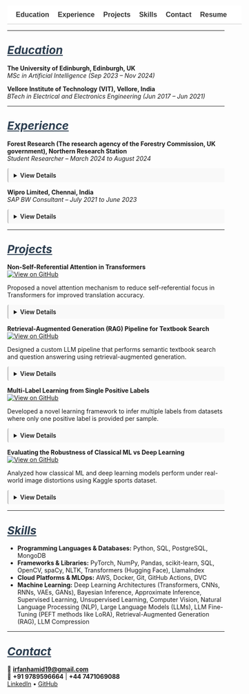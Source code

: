 <!-- Navigation Bar -->
<nav style="position: sticky; top: 0; background-color: #ffffff; padding: 12px 20px; font-family: sans-serif; font-size: 16px; z-index: 999; border-bottom: 1px solid #ccc; white-space: nowrap; overflow-x: auto; display: flex; min-width: 100%;">
  <a href="#education" style="margin-right: 20px; text-decoration: none; font-weight: bold; color: #333;">Education</a>
  <a href="#experience" style="margin-right: 20px; text-decoration: none; font-weight: bold; color: #333;">Experience</a>
  <a href="#projects" style="margin-right: 20px; text-decoration: none; font-weight: bold; color: #333;">Projects</a>
  <a href="#skills" style="margin-right: 20px; text-decoration: none; font-weight: bold; color: #333;">Skills</a>
  <a href="#contact" style="margin-right: 20px; text-decoration: none; font-weight: bold; color: #333;">Contact</a>
  <a href="/assets/resume/Irfan_Resume.pdf" download style="text-decoration: none; font-weight: bold; color: #333;">Resume</a>
</nav>

<!-- CSS for Animation & Scroll Fix -->
<style>
details {
  transition: all 0.3s ease-in-out;
  overflow: hidden;
  margin-bottom: 12px;
  padding: 8px 12px;
  border-left: 3px solid #ccc;
  background-color: #f9f9f9;
  border-radius: 4px;
}
details[open] summary ~ * {
  animation: slideDown 0.3s ease-in-out;
}
@keyframes slideDown {
  0% { opacity: 0; transform: translateY(-5px); }
  100% { opacity: 1; transform: translateY(0); }
}
summary {
  cursor: pointer;
  font-weight: 600;
}
:target {
  scroll-margin-top: 80px;
}
</style>

---

## <span id="education" style="scroll-margin-top: 80px; font-size: 26px; font-style: italic; text-decoration: underline; color: #2c3e50;">Education</span>

**The University of Edinburgh, Edinburgh, UK**  
*MSc in Artificial Intelligence (Sep 2023 – Nov 2024)*

**Vellore Institute of Technology (VIT), Vellore, India**  
*BTech in Electrical and Electronics Engineering (Jun 2017 – Jun 2021)*

---

## <span id="experience" style="scroll-margin-top: 80px; font-size: 26px; font-style: italic; text-decoration: underline; color: #2c3e50;">Experience</span>

**Forest Research (The research agency of the Forestry Commission, UK government), Northern Research Station**  
*Student Researcher – March 2024 to August 2024*

<details>
<summary>View Details</summary>
<br>
<ul>
  <li>Conducted an industry-partnered machine learning research with Forest Research for my MSc dissertation, focusing on the classification of tree species in the Forest of Dean using high-resolution multispectral satellite imagery from Planet Labs’ SuperDove 8 satellites.</li>
  <li>Implemented and trained deep learning models, including ResNet-34, DenseNet-40 and Vision Transformers (ViT) to perform species classification. Utilized QGIS for geospatial preprocessing, spatial analysis, and visualization of labelled tree data.</li>
  <li>Performed a comparative evaluation of the models and analyzed classification accuracy across various tree species. Additionally, examined species spectral curves to explain predictions, contributing to precision forestry and remote sensing applications.</li>
</ul>
</details>

**Wipro Limited, Chennai, India**  
*SAP BW Consultant – July 2021 to June 2023*

<details>
<summary>View Details</summary>
<br>
<ul>
  <li>Designed and optimized SAP BW process chains for Nomad Foods Europe Limited, improving automation and data integration.</li>
  <li>Developed customized SAP BW queries aligned with business KPIs for accurate, actionable reporting.</li>
  <li>Implemented SAP BW/4HANA data provisioning and ETL processes, enhancing BI report performance and operational decision-making.</li>
</ul>
</details>

---

## <span id="projects" style="scroll-margin-top: 80px; font-size: 26px; font-style: italic; text-decoration: underline; color: #2c3e50;">Projects</span>

**Non-Self-Referential Attention in Transformers**  
[![View on GitHub](https://img.shields.io/badge/View_on-GitHub-black?logo=github)](https://github.com/Irfan-Hamid/Rethinking-Attention-for-Transformers)

Proposed a novel attention mechanism to reduce self-referential focus in Transformers for improved translation accuracy.

<details>
<summary>View Details</summary>
<br>
<ul>
  <li>Explored modifications to Transformer architecture and developed a method called Non-Self-Referential Attention.</li>
  <li>Driven by the observation that self-attention values (main diagonal of the attention matrix) were often disproportionately high yet minimally informative, this method attenuated those values by a tunable factor to diversify attention distributions and improve performance on tasks like machine translation.</li>
  <li>Applied this approach to the 'en-pt' translation subset of the opus_books dataset, achieving a 2.12% BLEU score improvement.</li>
</ul>
</details>

**Retrieval-Augmented Generation (RAG) Pipeline for Textbook Search**  
[![View on GitHub](https://img.shields.io/badge/View_on-GitHub-black?logo=github)](https://github.com/Irfan-Hamid/LLM_RAG_IMPLEMENTATION)

Designed a custom LLM pipeline that performs semantic textbook search and question answering using retrieval-augmented generation.

<details>
<summary>View Details</summary>
<br>
<ul>
  <li>Extracted and preprocessed text from PDF textbooks, formatted it into chunks and converted them into numerical embeddings.</li>
  <li>Designed a vector-based retrieval system to identify and extract relevant text chunks based on user queries.</li>
  <li>Generated context-aware prompts using retrieved passages and utilized LLM (Google/GEMMA-7B-it) to produce accurate, context-driven responses to queries derived from textbook content.</li>
</ul>
</details>

**Multi-Label Learning from Single Positive Labels**  
[![View on GitHub](https://img.shields.io/badge/View_on-GitHub-black?logo=github)](https://github.com/Irfan-Hamid/Multi-Label-Learning-from-Single-Positive-Labels)

Developed a novel learning framework to infer multiple labels from datasets where only one positive label is provided per sample.

<details>
<summary>View Details</summary>
<br>
<ul>
  <li>This project explores the challenge of multi-label classification in settings where each training example is annotated with only a single positive label, despite the presence of multiple applicable labels.</li>
  <li>A practical example of this problem arises in species distribution modeling (SDM), where the goal is to predict the presence or absence of species across geographic regions based on limited field observations.</li>
  <li>A neural network was trained to perform accurate multi-label inference at test time despite being exposed to only a single positive label per instance during training.</li>
  <li>Introduced a custom loss function called UPL (Up-weighting Positive Label), which increases the contribution of observed labels while handling ambiguity in the unobserved ones.</li>
  <li>The UPL loss resulted in a 72% improvement in performance over standard binary cross-entropy loss across key evaluation metrics.</li>
</ul>
</details>

**Evaluating the Robustness of Classical ML vs Deep Learning**  
[![View on GitHub](https://img.shields.io/badge/View_on-GitHub-black?logo=github)](https://github.com/Irfan-Hamid/Robustness-Comparison-Classical-machine-learning-vs.-Deep-Learning-in-Image-Classification)

Analyzed how classical ML and deep learning models perform under real-world image distortions using Kaggle sports dataset.

<details>
<summary>View Details</summary>
<br>
<ul>
  <li>Investigated the robustness of classical machine learning models compared to deep learning architectures when exposed to real-world variations in image quality.</li>
  <li>Random Forest and Support Vector Machine (SVM) were used as classical baselines, while AlexNet, a convolutional neural network, represented the deep learning approach.</li>
  <li>All models were trained on the clean version of the Sports Balls Multiclass Image Classification dataset from Kaggle, containing over 9,000 images across 15 sports ball categories.</li>
  <li>Robustness testing involved introducing controlled perturbations, including Gaussian noise, blurring, contrast and brightness shifts, occlusion, and salt-and-pepper noise.</li>
  <li>Results showed that classical models deteriorated significantly under noisy conditions, while AlexNet maintained a higher level of performance, demonstrating stronger generalization to distorted inputs.</li>
</ul>
</details>

---

## <span id="skills" style="scroll-margin-top: 80px; font-size: 26px; font-style: italic; text-decoration: underline; color: #2c3e50;">Skills</span>

- **Programming Languages & Databases:** Python, SQL, PostgreSQL, MongoDB  
- **Frameworks & Libraries:** PyTorch, NumPy, Pandas, scikit-learn, SQL, OpenCV, spaCy, NLTK, Transformers (Hugging Face), LlamaIndex  
- **Cloud Platforms & MLOps:** AWS, Docker, Git, GitHub Actions, DVC  
- **Machine Learning:** Deep Learning Architectures (Transformers, CNNs, RNNs, VAEs, GANs), Bayesian Inference, Approximate Inference, Supervised Learning, Unsupervised Learning, Computer Vision, Natural Language Processing (NLP), Large Language Models (LLMs), LLM Fine-Tuning (PEFT methods like LoRA), Retrieval-Augmented Generation (RAG), LLM Compression

---

## <span id="contact" style="scroll-margin-top: 80px; font-size: 26px; font-style: italic; text-decoration: underline; color: #2c3e50;">Contact</span>

📧 **irfanhamid19@gmail.com**  
📱 **+91 9789596664** | **+44 7471069088**  
[LinkedIn](https://www.linkedin.com/in/irfan-hamid/) • [GitHub](https://github.com/Irfan-Hamid)
